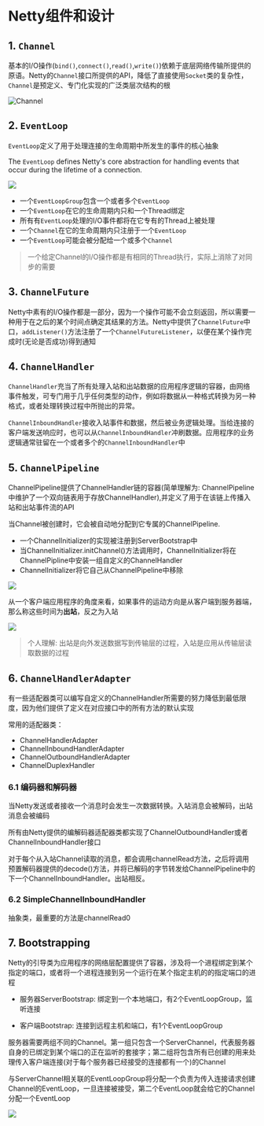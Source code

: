 # Netty组件和设计

## 1. `Channel`

基本的I/O操作(`bind()`,`connect()`,`read()`,`write()`)依赖于底层网络传输所提供的原语。Netty的`Channel`接口所提供的API，降低了直接使用`Socket`类的复杂性，`Channel`是预定义、专门化实现的广泛类层次结构的根

![Channel](https://s2.loli.net/2023/01/05/vFIXnbPAYBMkp4w.png)

## 2. `EventLoop`

`EventLoop`定义了用于处理连接的生命周期中所发生的事件的核心抽象

The `EventLoop` defines Netty's core abstraction for handling events that occur during the lifetime of a connection.

![](https://s2.loli.net/2023/01/05/QAZY7bn9Cj8EMFS.png)

- 一个`EventLoopGroup`包含一个或者多个`EventLoop`
- 一个`EventLoop`在它的生命周期内只和一个Thread绑定
- 所有有`EventLoop`处理的I/O事件都将在它专有的Thread上被处理
- 一个`Channel`在它的生命周期内只注册于一个`EventLoop`
- 一个`EventLoop`可能会被分配给一个或多个`Channel`

> 一个给定Channel的I/O操作都是有相同的Thread执行，实际上消除了对同步的需要

## 3. `ChannelFuture`

Netty中素有的I/O操作都是一部分，因为一个操作可能不会立刻返回，所以需要一种用于在之后的某个时间点确定其结果的方法。Netty中提供了`ChannelFuture`中口，`addListener()`方法注册了一个`ChannelFutureListener`，以便在某个操作完成时(无论是否成功)得到通知

## 4. `ChannelHandler`

`ChannelHandler`充当了所有处理入站和出站数据的应用程序逻辑的容器，由网络事件触发，可专门用于几乎任何类型的动作，例如将数据从一种格式转换为另一种格式，或者处理转换过程中所抛出的异常。

`ChannelInboundHandler`接收入站事件和数据，然后被业务逻辑处理。当给连接的客户端发送响应时，也可以从`ChannelInboundHandler`冲刷数据。应用程序的业务逻辑通常驻留在一个或者多个的`ChannelInboundHandler`中

## 5. `ChannelPipeline`

ChannelPipeline提供了ChannelHandler链的容器(简单理解为: ChannelPipeline中维护了一个双向链表用于存放ChannelHandler),并定义了用于在该链上传播入站和出站事件流的API

当Channel被创建时，它会被自动地分配到它专属的ChannelPipeline.

- 一个ChannelInitializer的实现被注册到ServerBootstrap中
- 当ChannelInitializer.initChannel()方法调用时，ChannelInitializer将在ChannelPipline中安装一组自定义的ChannelHandler
- ChannelInitializer将它自己从ChannelPipeline中移除

![](https://s2.loli.net/2023/01/08/lWY5hRx2gL1QDN9.png)

从一个客户端应用程序的角度来看，如果事件的运动方向是从客户端到服务器端，那么称这些时间为**出站**，反之为入站

![](https://s2.loli.net/2023/01/08/mMbcrDHi4NslkTf.png)

> 个人理解: 出站是向外发送数据写到传输层的过程，入站是应用从传输层读取数据的过程

## 6. `ChannelHandlerAdapter`

有一些适配器类可以编写自定义的ChannelHandler所需要的努力降低到最低限度，因为他们提供了定义在对应接口中的所有方法的默认实现

常用的适配器类：

- ChannelHandlerAdapter
- ChannelInboundHandlerAdapter
- ChannelOutboundHandlerAdapter
- ChannelDuplexHandler

### 6.1 编码器和解码器

当Netty发送或者接收一个消息时会发生一次数据转换。入站消息会被解码，出站消息会被编码

所有由Netty提供的编解码器适配器类都实现了ChannelOutboundHandler或者ChannelInboundHandler接口

对于每个从入站Channel读取的消息，都会调用channelRead方法，之后将调用预置解码器提供的decode()方法，并将已解码的字节转发给ChannelPipeline中的下一个ChannelInboundHandler。出站相反。

### 6.2 SimpleChannelInboundHandler

抽象类，最重要的方法是channelRead0

## 7. Bootstrapping

Netty的引导类为应用程序的网络层配置提供了容器，涉及将一个进程绑定到某个指定的端口，或者将一个进程连接到另一个运行在某个指定主机的的指定端口的进程

- 服务器ServerBootstrap: 绑定到一个本地端口，有2个EventLoopGroup，监听连接

- 客户端Bootstrap: 连接到远程主机和端口，有1个EventLoopGroup

服务器需要两组不同的Channel。第一组只包含一个ServerChannel，代表服务器自身的已绑定到某个端口的正在监听的套接字；第二组将包含所有已创建的用来处理传入客户端连接(对于每个服务器已经接受的连接都有一个)的Channel

与ServerChannel相关联的EventLoopGroup将分配一个负责为传入连接请求创建Channel的EventLoop，一旦连接被接受，第二个EventLoop就会给它的Channel分配一个EventLoop

![](https://s2.loli.net/2023/01/09/WB9QvXyJiVOu5aL.png)